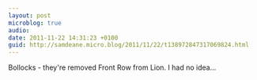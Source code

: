 ```yaml
---
layout: post
microblog: true
audio: 
date: 2011-11-22 14:31:23 +0100
guid: http://samdeane.micro.blog/2011/11/22/t138972847317069824.html
---
```

Bollocks - they're removed Front Row from Lion. I had no idea...
